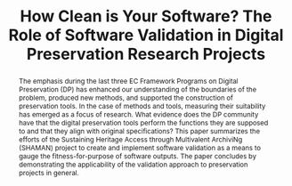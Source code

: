 ---
abstract: The emphasis during the last three EC Framework Programs on Digital Preservation
  (DP) has enhanced our understanding of the boundaries of the problem, produced new
  methods, and supported the construction of preservation tools. In the case of methods
  and tools, measuring their suitability has emerged as a focus of research. What
  evidence does the DP community have that the digital preservation tools perform
  the functions they are supposed to and that they align with original specifications?
  This paper summarizes the efforts of the Sustaining Heritage Access through Multivalent
  ArchiviNg (SHAMAN) project to create and implement software validation as a means
  to gauge the fitness-for-purpose of software outputs. The paper concludes by demonstrating
  the applicability of the validation approach to preservation projects in general.
creators:
- Konstantelos, Leo
- Ross, Seamus
- Innocenti, Perla
date: null
document_url: https://services.phaidra.univie.ac.at/api/object/o:294270/download
grand_parent: iPRES
institutions: []
keywords:
- singapore
- digital preservation
- software validation
- evaluation
- shaman
landing_page_url: https://phaidra.univie.ac.at/o:294270
language: eng
layout: publication
license: CC BY-SA 3.0 AT
notes_url: null
parent: iPRES 2011
publication_type: paper
size: 469361
slides_url: null
source_name: iPRES
stream_url: null
title: How Clean is Your Software? The Role of Software Validation in Digital Preservation
  Research Projects
year: 2011
---